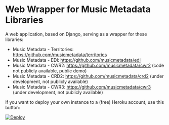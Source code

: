 # Web Wrapper for Music Metadata Libraries

A web application, based on Django, serving as a wrapper for these libraries:

* Music Metadata - Territories: https://github.com/musicmetadata/territories
* Music Metadata - EDI: https://github.com/musicmetadata/edi
* Music Metadata - CWR2: https://github.com/musicmetadata/cwr2 (code not publicly available, public demo)
* Music Metadata - CRD2: https://github.com/musicmetadata/crd2 (under development, not publicly available)
* Music Metadata - CWR3: https://github.com/musicmetadata/cwr3 (under development, not publicly available)

If you want to deploy your own instance to a (free) Heroku account, use this button:

[![Deploy](https://www.herokucdn.com/deploy/button.svg)](https://heroku.com/deploy)

